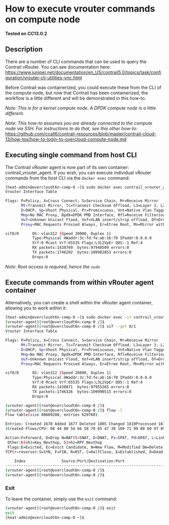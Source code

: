 # How to execute vrouter commands on compute node
**Tested on CC13.0.2**

## Description
There are a number of CLI commands that can be used to query the Contrail vRouter. You can see documentation here:
https://www.juniper.net/documentation/en_US/contrail5.0/topics/task/configuration/vrouter-cli-utilities-vnc.html

Before Contrail was containerized, you could execute these from the CLI of the compute node, but now that Contrail has been containerized, the workflow is a little different and will be demonstrated in this how-to.

_Note: This is for a kernel compute node. A DPDK compute node is a little different._

_Note: This how-to assumes you are already connected to the compute node via SSH. For instructions to do that, see this other how-to:_ https://github.com/ccall6/contrail-resources/blob/master/contrail-cloud-13/how-tos/how-to-login-to-overcloud-compute-node.md

## Executing single command from host CLI
The Contrail vRouter agent is now part of its own container: contrail_vrouter_agent. If you wish, you can execute individual vRouter commands from the host CLI via the `docker exec` command:

```bash
[heat-admin@overcloudt6n-comp-0 ~]$ sudo docker exec contrail_vrouter_agent vif --get 0/0
Vrouter Interface Table

Flags: P=Policy, X=Cross Connect, S=Service Chain, Mr=Receive Mirror
       Mt=Transmit Mirror, Tc=Transmit Checksum Offload, L3=Layer 3, L2=Layer 2
       D=DHCP, Vp=Vhost Physical, Pr=Promiscuous, Vnt=Native Vlan Tagged
       Mnp=No MAC Proxy, Dpdk=DPDK PMD Interface, Rfl=Receive Filtering Offload, Mon=Interface is Monitored
       Uuf=Unknown Unicast Flood, Vof=VLAN insert/strip offload, Df=Drop New Flows, L=MAC Learning Enabled
       Proxy=MAC Requests Proxied Always, Er=Etree Root, Mn=Mirror without Vlan Tag, Ig=Igmp Trap Enabled

vif0/0      OS: vlan312 (Speed 20000, Duplex 1)
            Type:Physical HWaddr:3c:fd:fe:ab:16:70 IPaddr:0.0.0.0
            Vrf:0 Mcast Vrf:65535 Flags:L3L2VpEr QOS:-1 Ref:4
            RX packets:1438769  bytes:97948509 errors:0
            TX packets:1746202  bytes:109982853 errors:0
            Drops:0
```

_Note: Root access is required, hence the `sudo`_

## Execute commands from within vRouter agent container
Alternatively, you can create a shell within the vRouter agent container, allowing you to work within it:

```bash
[heat-admin@overcloudt6n-comp-0 ~]$ sudo docker exec -it contrail_vrouter_agent bash
(vrouter-agent)[root@overcloudt6n-comp-0 /]$
(vrouter-agent)[root@overcloudt6n-comp-0 /]$ vif --get 0/1
Vrouter Interface Table

Flags: P=Policy, X=Cross Connect, S=Service Chain, Mr=Receive Mirror
       Mt=Transmit Mirror, Tc=Transmit Checksum Offload, L3=Layer 3, L2=Layer 2
       D=DHCP, Vp=Vhost Physical, Pr=Promiscuous, Vnt=Native Vlan Tagged
       Mnp=No MAC Proxy, Dpdk=DPDK PMD Interface, Rfl=Receive Filtering Offload, Mon=Interface is Monitored
       Uuf=Unknown Unicast Flood, Vof=VLAN insert/strip offload, Df=Drop New Flows, L=MAC Learning Enabled
       Proxy=MAC Requests Proxied Always, Er=Etree Root, Mn=Mirror without Vlan Tag, Ig=Igmp Trap Enabled

vif0/0      OS: vlan312 (Speed 20000, Duplex 1)
            Type:Physical HWaddr:3c:fd:fe:ab:16:70 IPaddr:0.0.0.0
            Vrf:0 Mcast Vrf:65535 Flags:L3L2VpEr QOS:-1 Ref:4
            RX packets:1438871  bytes:97955265 errors:0
            TX packets:1746326  bytes:109990515 errors:0
            Drops:0

(vrouter-agent)[root@overcloudt6n-comp-0 /]$
(vrouter-agent)[root@overcloudt6n-comp-0 /]$ flow -l
Flow table(size 80609280, entries 629760)

Entries: Created 1678 Added 1677 Deleted 1805 Changed 1819Processed 1678 Used Overflow entries 0
(Created Flows/CPU: 68 44 80 54 66 58 78 65 47 38 109 71 99 88 60 97 89 71 76 78 15 27 39 15 4 1 1 2 17 3 18 3 1 3 0 25 7 0 28 33)(oflows 0)

Action:F=Forward, D=Drop N=NAT(S=SNAT, D=DNAT, Ps=SPAT, Pd=DPAT, L=Link Local Port)
 Other:K(nh)=Key_Nexthop, S(nh)=RPF_Nexthop
 Flags:E=Evicted, Ec=Evict Candidate, N=New Flow, M=Modified Dm=Delete Marked
TCP(r=reverse):S=SYN, F=FIN, R=RST, C=HalfClose, E=Established, D=Dead

    Index                Source:Port/Destination:Port                      Proto(V)
-----------------------------------------------------------------------------------
(vrouter-agent)[root@overcloudt6n-comp-0 /]$
(vrouter-agent)[root@overcloudt6n-comp-0 /]$
```

### Exit
To leave the container, simply use the `exit` command:

```bash
(vrouter-agent)[root@overcloudt6n-comp-0 /]$ exit
exit
[heat-admin@overcloudt6n-comp-0 ~]$
```
